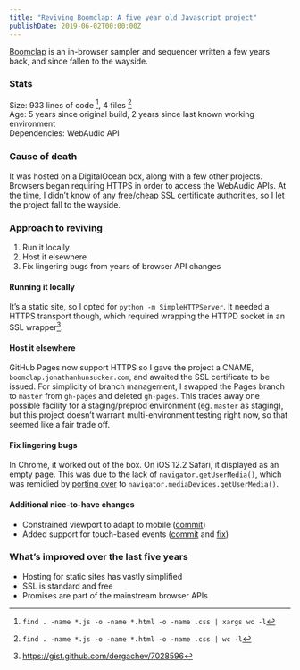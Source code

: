 ```yaml
---
title: "Reviving Boomclap: A five year old Javascript project"
publishDate: 2019-06-02T00:00:00Z
---
```


[Boomclap](https://boomclap.jonathanhunsucker.com) is an in-browser sampler and sequencer written a few years back, and since fallen to the wayside.

### Stats
Size: 933 lines of code [^loc], 4 files [^files]  
Age: 5 years since original build, 2 years since last known working environment  
Dependencies: WebAudio API  

[^loc]: `find . -name *.js -o -name *.html -o -name .css | xargs wc -l`
[^files]: `find . -name *.js -o -name *.html -o -name .css | wc -l`

### Cause of death
It was hosted on a DigitalOcean box, along with a few other projects. Browsers began requiring HTTPS in order to access the WebAudio APIs. At the time, I didn’t know of any free/cheap SSL certificate authorities, so I let the project fall to the wayside.

### Approach to reviving
1. Run it locally
1. Host it elsewhere
1. Fix lingering bugs from years of browser API changes

#### Running it locally
It’s a static site, so I opted for `python -m SimpleHTTPServer`. It needed a HTTPS transport though, which required wrapping the HTTPD socket in an SSL wrapper[^httpd-ssl-python]. 

[^httpd-ssl-python]: https://gist.github.com/dergachev/7028596

#### Host it elsewhere
GitHub Pages now support HTTPS so I gave the project a CNAME, `boomclap.jonathanhunsucker.com`, and awaited the SSL certificate to be issued. For simplicity of branch management, I swapped the Pages branch to `master` from `gh-pages` and deleted `gh-pages`. This trades away one possible facility for a staging/preprod environment (eg. `master` as staging), but this project doesn’t warrant multi-environment testing right now, so that seemed like a fair trade off.

#### Fix lingering bugs
In Chrome, it worked out of the box. On iOS 12.2 Safari, it displayed as an empty page. This was due to the lack of `navigator.getUserMedia()`, which was remidied by [porting over](https://github.com/jonathanhunsucker/boomclap/commit/ad314fcafd6b66e6e33f760e79c3cc02d0a189bc) to `navigator.mediaDevices.getUserMedia()`. 

#### Additional nice-to-have changes
* Constrained viewport to adapt to mobile ([commit](https://github.com/jonathanhunsucker/boomclap/commit/f83430ca19923900ceb6fdf8bb897c4bdcfc1e47))
* Added support for touch-based events ([commit](https://github.com/jonathanhunsucker/boomclap/commit/49a9b037501e5d1bef70f3e8f7d708df7923abc1) and [fix](https://github.com/jonathanhunsucker/boomclap/commit/0e85accc35223e83f2a5a22782874aa0d9ffe4c0))


### What’s improved over the last five years
* Hosting for static sites has vastly simplified
* SSL is standard and free
* Promises are part of the mainstream browser APIs
